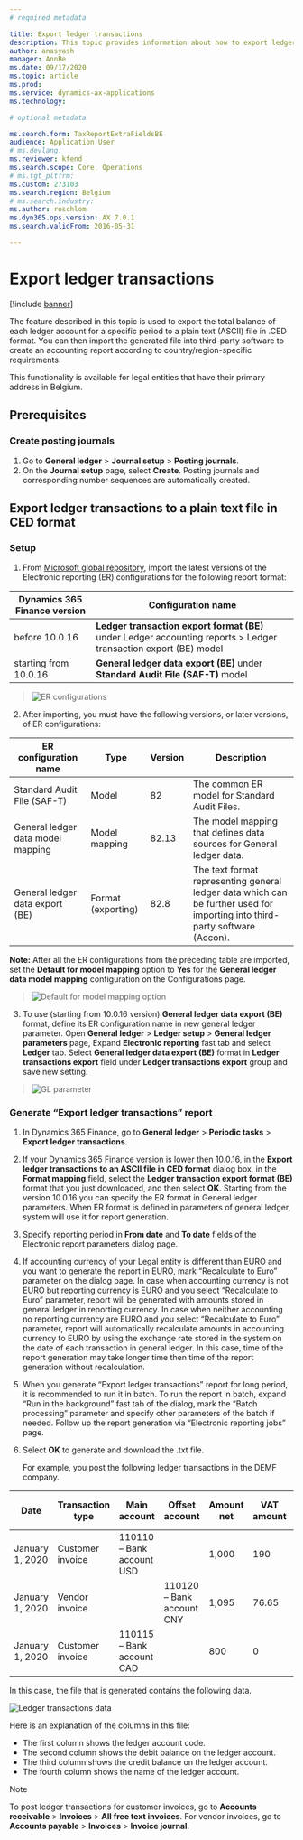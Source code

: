 ```yaml
---
# required metadata

title: Export ledger transactions
description: This topic provides information about how to export ledger account balances to a plain text (ASCII) file in .CED format for Belgium.
author: anasyash
manager: AnnBe
ms.date: 09/17/2020
ms.topic: article
ms.prod: 
ms.service: dynamics-ax-applications
ms.technology: 

# optional metadata

ms.search.form: TaxReportExtraFieldsBE
audience: Application User
# ms.devlang: 
ms.reviewer: kfend
ms.search.scope: Core, Operations
# ms.tgt_pltfrm: 
ms.custom: 273103
ms.search.region: Belgium
# ms.search.industry: 
ms.author: roschlom
ms.dyn365.ops.version: AX 7.0.1
ms.search.validFrom: 2016-05-31

---
```


# Export ledger transactions

[!include [banner](../includes/banner.md)]

The feature described in this topic is used to export the total balance of each ledger account for a specific period to a plain text (ASCII) file in .CED format. You can then import the generated file into third-party software to create an accounting report according to country/region-specific requirements.

This functionality is available for legal entities that have their primary address in Belgium.

## Prerequisites

### Create posting journals

1. Go to **General ledger** \> **Journal setup** \> **Posting journals**.
2. On the **Journal setup** page, select **Create**. Posting journals and corresponding number sequences are automatically created.

## Export ledger transactions to a plain text file in CED format

### Setup

1. From [Microsoft global repository](https://docs.microsoft.com/en-us/dynamics365/fin-ops-core/dev-itpro/analytics/er-download-configurations-global-repo), import the latest versions of the Electronic reporting (ER) configurations for the following report format:

| **Dynamics 365 Finance version**          | **Configuration name**                                                                                           |
|-------------------------------------------|------------------------------------------------------------------------------------------------------------------|
| before 10.0.16                            | **Ledger transaction export format (BE)** under Ledger accounting reports > Ledger transaction export (BE) model |
| starting from 10.0.16                     | **General ledger data export (BE)** under **Standard Audit File (SAF-T)** model                                  |

> ![ER configurations](media/be-audit-er-configs.png)

2. After importing, you must have the following versions, or later versions, of ER configurations:

| **ER configuration name**         | **Type**           | **Version** | **Description**                                                                                                             |
|-----------------------------------|--------------------|-------------|-----------------------------------------------------------------------------------------------------------------------------|
| Standard Audit File (SAF-T)       | Model              | 82          | The common ER model for Standard Audit Files.                                                                               |
| General ledger data model mapping | Model mapping      | 82.13       | The model mapping that defines data sources for General ledger data.                                                        |
| General ledger data export (BE)   | Format (exporting) | 82.8        | The text format representing general ledger data which can be further used for importing into third-party software (Accon). |

**Note:** After all the ER configurations from the preceding table are imported,
set the **Default for model mapping** option to **Yes** for the **General ledger
data model mapping** configuration on the Configurations page.

> ![Default for model mapping option](media/be-audit-default-mm.png)

3. To use (starting from 10.0.16 version) **General ledger data export (BE)** format, define its ER configuration name in new general ledger parameter. Open **General ledger** > **Ledger setup** > **General ledger parameters** page, Expand **Electronic reporting** fast tab and select **Ledger** tab. Select **General ledger data export (BE)** format in **Ledger transactions export** field under **Ledger transactions export** group and save new setting.

> ![GL parameter](media/be-audit-gl-parameter.png)

### Generate “Export ledger transactions” report

1.	In Dynamics 365 Finance, go to **General ledger** \> **Periodic tasks** \> **Export ledger transactions**.
2.	If your Dynamics 365 Finance version is lower then 10.0.16, in the **Export ledger transactions to an ASCII file in CED format** dialog box, in the **Format mapping** field, select the **Ledger transaction export format (BE)** format that you just downloaded, and then select **OK**. Starting from the version 10.0.16 you can specify the ER format in General ledger parameters. When ER format is defined in parameters of general ledger, system will use it for report generation.
3. Specify reporting period in **From date** and **To date** fields of the Electronic report parameters dialog page.
4. If accounting currency of your Legal entity is different than EURO and you want to generate the report in EURO, mark “Recalculate to Euro” parameter on the dialog page. 
In case when accounting currency is not EURO but reporting currency is EURO and you select “Recalculate to Euro” parameter, report will be generated with amounts stored in general ledger in reporting currency. 
In case when neither accounting no reporting currency are EURO and you select “Recalculate to Euro” parameter, report will automatically recalculate amounts in accounting currency to EURO by using the exchange rate stored in the system on the date of each transaction in general ledger. In this case, time of the report generation may take longer time then time of the report generation without recalculation.
5.	When you generate “Export ledger transactions” report for long period, it is recommended to run it in batch. To run the report in batch, expand “Run in the background” fast tab of the dialog, mark the “Batch processing” parameter and specify other parameters of the batch if needed. Follow up the report generation via “Electronic reporting jobs” page.
6. Select **OK** to generate and download the .txt file.

    For example, you post the following ledger transactions in the DEMF company.

| **Date**        | **Transaction type** | **Main account**          | **Offset account**        | **Amount net** | **VAT amount** | **Sales tax code** |
|-----------------|----------------------|---------------------------|---------------------------|----------------|----------------|--------------------|
| January 1, 2020 | Customer invoice     | 110110 – Bank account USD |                           | 1,000          | 190            | VAT19              |
| January 1, 2020 | Vendor invoice       |                           | 110120 – Bank account CNY | 1,095          | 76.65          | EU7                |
| January 1, 2020 | Customer invoice     | 110115 – Bank account CAD |                           | 800            | 0              | EUS                |

In this case, the file that is generated contains the following data.

![Ledger transactions data](media/1_Export_ledger_transactions.png)

Here is an explanation of the columns in this file:

- The first column shows the ledger account code.
- The second column shows the debit balance on the ledger account.
- The third column shows the credit balance on the ledger account.
- The fourth column shows the name of the ledger account.

> [!NOTE]
> To post ledger transactions for customer invoices, go to **Accounts receivable** \> **Invoices** \> **All free text invoices**. For vendor invoices, go to **Accounts payable** \> **Invoices** \> **Invoice journal**.
